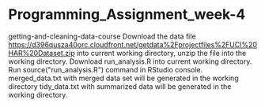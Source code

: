 # Programming_Assignment_week-4

getting-and-cleaning-data-course
Download the data file https://d396qusza40orc.cloudfront.net/getdata%2Fprojectfiles%2FUCI%20HAR%20Dataset.zip into current working directory, unzip the file into the working directory.
Download run_analysis.R into current working directory.
Run source("run_analysis.R") command in RStudio console.
merged_data.txt with merged data set will be generated in the working directory tidy_data.txt with summarized data will be generated in the working directory.

